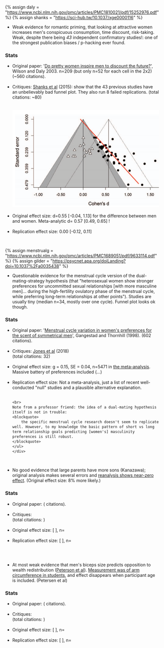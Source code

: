 {%	assign daly = "https://www.ncbi.nlm.nih.gov/pmc/articles/PMC1810021/pdf/15252976.pdf"	%}
{%	assign shanks = "https://sci-hub.tw/10.1037/xge0000116"		%}


* Weak evidence for <span class="b">romantic priming</span>, that looking at attractive women increases men's conspicuous consumption, time discount, risk-taking. Weak, despite there being _43_ independent confirmatory studies!: one of the strongest publication biases / p-hacking ever found.
<div class="accordion">
	<h3>Stats</h3>
	<div>
		<ul>
			<li><span class="b">Original paper</span>: '<a href="{{daly}}">Do pretty women inspire men to discount the future?</a>', Wilson and Daly 2003. n=209 (but only n=52 for each cell in the 2x2) <br>(&#126;560 citations).</li><br>
			<li><span class="b">Critiques</span>: <a href="{{shanks}}">Shanks et al</a> (2015): show that the 43 previous studies have an unbelievably bad funnel plot. They also run 8 failed replications.
			(total citations: &#126;80) </li><br><br>
			<img src="/img/shanks.png" />
			<br><br>
			<li><span class="b">Original effect size</span>: d=0.55 [-0.04, 1.13] for the difference between men and women. Meta-analytic d= 0.57 [0.49, 0.65] !</li><br>
			<li><span class="b">Replication effect size</span>: 0.00 [-0.12, 0.11]</li>
		</ul>
	</div>
</div><br>


{%	assign menstrualg = "https://www.ncbi.nlm.nih.gov/pmc/articles/PMC1689051/pdf/9633114.pdf"	%}
{%	assign gilder = "https://psycnet.apa.org/doiLanding?doi=10.1037%2Fa0035438"	%}


* Questionable evidence for the menstrual cycle version of the <span class="b">dual-mating-strategy hypothesis</span> (that "heterosexual women show stronger preferences for uncommitted sexual relationships [with more masculine men]... during the high-fertility ovulatory phase of the menstrual cycle, while preferring long-term relationships at other points"). Studies are usually tiny (median n=34, mostly over one cycle). Funnel plot looks ok though.
<div class="accordion">
	<h3>Stats</h3>
	<div>
		<ul>
	<li><span class="b">Original paper</span>: '<a href="{{menstrualg}}">Menstrual cycle variation in women's preferences for the scent of symmetrical men</a>', Gangestad and Thornhill (1998). (602 citations).</li><br>
	<li><span class="b">Critiques</span>: <a href="{{gla}}">Jones et al</a> (2018) <br>(total citations: 32)</li><br>
	<li><span class="b">Original effect size</span>: g = 0.15, SE = 0.04, n=5471 in <a href="{{gilder}}">the meta-analysis</a>. Massive battery of preferences included (...)</li><br>
	<li><span class="b">Replication effect size</span>: Not a meta-analysis, just a list of recent well-conducted "null" studies and a plausible alternative explanation.</li><br>

	<br>
	Note from a professor friend: the idea of a dual-mating hypothesis itself is not in trouble: 
	<blockquote>
		the specific menstrual cycle research doesn't seem to replicate well. However, to my knowledge the basic pattern of short vs long term relationship goals predicting [women's] masculinity preferences is still robust.
	</blockquote>
	</ul>
	</div>
</div><br>

* No good evidence that large parents have <span class="b">more sons</span> (Kanazawa); original analysis makes several errors and <a href="{{denny}}">reanalysis shows near-zero effect</a>. (Original effect size: 8% more likely.)
<div class="accordion">
	<h3>Stats</h3>
	<div>
		<ul>
	<li><span class="b">Original paper</span>: ( citations).</li><br>
	<li><span class="b">Critiques</span>: <br>(total citations: )</li><br>
	<li><span class="b">Original effect size</span>: [ ], n= </li><br>
	<li><span class="b">Replication effect size</span>: [ ], n=</li><br>
	</ul>
	</div>
</div><br>

* At most weak evidence that men's biceps size predicts <span class="b">opposition to wealth redistribution</span> (<a href="{{pet}}">Peterson et al</a>). <a href="{{arms}}">Measurement was of arm circumference in students</a>, and effect disappears when participant age is included. (Petersen et al)
<div class="accordion">
	<h3>Stats</h3>
	<div>
		<ul>
	<li><span class="b">Original paper</span>: ( citations).</li><br>
	<li><span class="b">Critiques</span>: <br>(total citations: )</li><br>
	<li><span class="b">Original effect size</span>: [ ], n= </li><br>
	<li><span class="b">Replication effect size</span>: [ ], n=</li><br>
	</ul>
	</div>
</div><br>


<!-- * The Fluctuating Female Vote -->
<!-- "Women Are More Likely to Wear Red or Pink at Peak Fertility" -->

<br>
